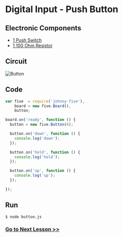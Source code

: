 # Digital Input - Push Button

## Electronic Components

- [1 Push Switch](https://en.wikipedia.org/wiki/Push_switch)
- [1 100 Ohm Resistor](https://en.wikipedia.org/wiki/Resistor)

## Circuit

![Button](http://i.imgur.com/46o9Mb9.png)

## Code

``` js
var five  = require('johnny-five'),
    board = new five.Board(),
    button;

board.on('ready', function () {
  button = new five.Button(8);

  button.on('down', function () {
    console.log('down');
  });

  button.on('hold', function () {
    console.log('hold');
  });

  button.on('up', function () {
    console.log('up');
  });

});
```

## Run

```
$ node button.js
```

### [Go to Next Lesson >>](../servo/)
